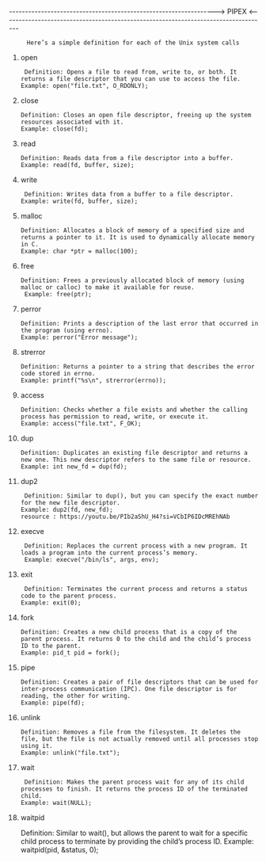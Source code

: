 -----------------------------------------------------------------> PIPEX <-----------------------------------------------------------------------------------                                                          


         Here’s a simple definition for each of the Unix system calls
        
1. open

        Definition: Opens a file to read from, write to, or both. It returns a file descriptor that you can use to access the file.
       Example: open("file.txt", O_RDONLY);

2. close

       Definition: Closes an open file descriptor, freeing up the system resources associated with it.
       Example: close(fd);

3. read

       Definition: Reads data from a file descriptor into a buffer.
       Example: read(fd, buffer, size);

4. write

        Definition: Writes data from a buffer to a file descriptor.
       Example: write(fd, buffer, size);

6. malloc

       Definition: Allocates a block of memory of a specified size and returns a pointer to it. It is used to dynamically allocate memory in C.
       Example: char *ptr = malloc(100);

8. free

       Definition: Frees a previously allocated block of memory (using malloc or calloc) to make it available for reuse.
        Example: free(ptr);

10. perror

        Definition: Prints a description of the last error that occurred in the program (using errno).
        Example: perror("Error message");

11. strerror

        Definition: Returns a pointer to a string that describes the error code stored in errno.
        Example: printf("%s\n", strerror(errno));

12. access

        Definition: Checks whether a file exists and whether the calling process has permission to read, write, or execute it.
        Example: access("file.txt", F_OK);

13. dup

        Definition: Duplicates an existing file descriptor and returns a new one. This new descriptor refers to the same file or resource.
        Example: int new_fd = dup(fd);

14. dup2

         Definition: Similar to dup(), but you can specify the exact number for the new file descriptor.
        Example: dup2(fd, new_fd);
        resource : https://youtu.be/PIb2aShU_H4?si=VCbIP6IDcMREhNAb

16. execve

         Definition: Replaces the current process with a new program. It loads a program into the current process’s memory.
         Example: execve("/bin/ls", args, env);

17. exit

         Definition: Terminates the current process and returns a status code to the parent process.
        Example: exit(0);

18. fork

        Definition: Creates a new child process that is a copy of the parent process. It returns 0 to the child and the child’s process ID to the parent.
        Example: pid_t pid = fork();

19. pipe

        Definition: Creates a pair of file descriptors that can be used for inter-process communication (IPC). One file descriptor is for reading, the other for writing.
        Example: pipe(fd);

20. unlink

        Definition: Removes a file from the filesystem. It deletes the file, but the file is not actually removed until all processes stop using it.
        Example: unlink("file.txt");

21. wait

         Definition: Makes the parent process wait for any of its child processes to finish. It returns the process ID of the terminated child.
        Example: wait(NULL);

22. waitpid

    Definition: Similar to wait(), but allows the parent to wait for a specific child process to terminate by providing the child’s process ID.
    Example: waitpid(pid, &status, 0);
